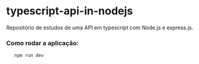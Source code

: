 # typescript-api-in-nodejs
Repositório de estudos de uma API em typescript com Node.js e express.js.

### Como rodar a aplicação:

```bash
   npm run dev
```
